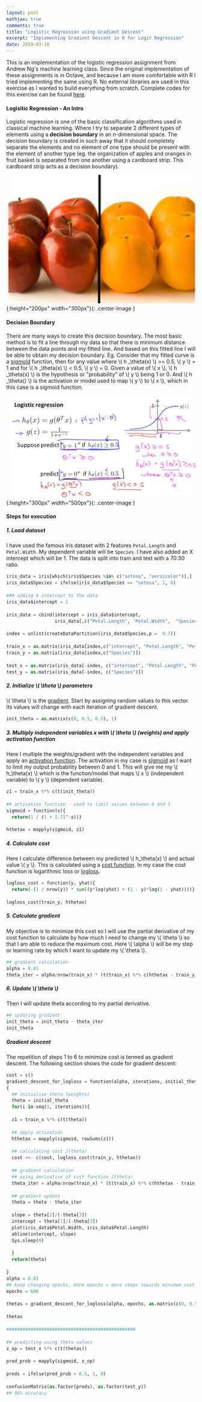 ```yaml
---
layout: post
mathjax: true
comments: true
title: "Logistic Regression using Gradient Descent"
excerpt: "Implementing Gradient Descent in R for Logit Regression"
date: 2019-03-18
---
```


This is an implementation of the logistic regression assignment from Andrew Ng's machine learning class. Since the 
original implementation of these assignments is in Octave, and because I am more comfortable with R I tried 
implementing the same using R. No external libraries are used in this exercise as I wanted to build everything
from scratch. Complete codes for this exercise can be found 
[here](https://github.com/praths007/machine_learning_intuition).

#### Logisitic Regression - An Intro
Logistic regression is one of the basic classification algorithms used in classical machine learning. Where I try to
separate 2 different types of elements using a **decision boundary** in an n-dimensional space. The decision boundary is
 created in such away that it should completely separate the elements and no element of one type should be present
 with the element of another type (eg. the organization of apples and oranges in fruit basket is separated from one
 another using a cardboard strip. This cardboard strip acts as a decision boundary).
 
 ![apples_oranges_decision_boundary](/assets/logit_reg_1_apples_oranges.jpg){:height="200px" width="300px"}{: .center-image }
 
#### Decision Boundary
 There are many ways to create this decision boundary. The most basic method is to fit a line through my data so
 that there is minimum distance between the data points and my fitted line. And based on this fitted line I will be
 able to obtain my decision boundary. Eg. Consider that my fitted curve is a 
 [sigmoid](https://en.wikipedia.org/wiki/Sigmoid_function) function, then for any value
 where \\( h _\theta(x) \\) >= 0.5, \\( y \\) = 1 and for \\( h _\theta(x) \\) < 0.5, \\( y \\) = 0. Given a value of
  \\( x \\), \\( h _\theta(x) \\) is the hypothesis or "probability" of \\( y \\) being 1 or 0. And \\( h _\theta() \\) 
  is the activation or model used to map \\( y \\) to \\( x \\), which in this case is a sigmoid function.

 ![logit_reg_dec_boundary](/assets/logit_reg_2_regression_boundaries.png){:height="300px" width="500px"}{: .center-image }
 
#### Steps for execution
##### 1. Load dataset  
I have used the famous iris dataset with 2 features `Petal.Length` and `Petal.Width`. My dependent variable will be
`Species`. I have also added an X intercept which will be 1. The data is split into train and test with a 70:30 ratio.

```python
iris_data = iris[which(iris$Species %in% c("setosa", "versicolor")),]
iris_data$Species = ifelse(iris_data$Species == "setosa", 1, 0)

### adding X intercept to the data
iris_data$intercept = 1

iris_data = cbind(intercept = iris_data$intercept, 
                  iris_data[,c("Petal.Length", "Petal.Width",  "Species")])
                  
index = unlist(createDataPartition(iris_data$Species,p =  0.7))

train_x = as.matrix(iris_data[index,c("intercept", "Petal.Length", "Petal.Width")])
train_y = as.matrix(iris_data[index,c("Species")])

test_x = as.matrix(iris_data[-index, c("intercept", "Petal.Length", "Petal.Width")])
test_y = as.matrix(iris_data[-index, c("Species")])
```
##### 2. Initialize \\( \theta \\) parameters  
\\( \theta \\) is the [gradient](/2019/03/15/machine-learning-intuition-gradient-descent/). Start by assigning random
values to this vector. Its values will change with each iteration of gradient descent.

```python
init_theta = as.matrix(c(0, 0.5, 0.5), 1)
```
##### 3. Multiply independent variables x with \\( \theta \\) (weights) and apply activation function
Here I multiple the weights/gradient with the independent variables and apply an 
[activation function](https://en.wikipedia.org/wiki/Activation_function). The activation
in my case is [sigmoid](https://en.wikipedia.org/wiki/Sigmoid_function) as I want to limit my output probability between
 0 and 1. This will give me my \\( h_\theta(x) \\) which is the function/model that maps \\( x \\) 
 (independent variable) to \\( y \\) (dependent variable). 

```python
z1 = train_x %*% c(t(init_theta))

## activation function - used to limit values between 0 and 1
sigmoid = function(x){
  return(1 / (1 + 2.71^-x))}

hthetax = mapply(sigmoid, z1)
```
##### 4. Calculate cost
Here I calculate difference between my predicted \\( h_\theta(x) \\) and actual value \\( y \\). This is calculated using a 
[cost function](/2019/03/15/machine-learning-intuition-gradient-descent/). In my case the cost function is logarithmic
loss or [logloss](https://datawookie.netlify.com/blog/2015/12/making-sense-of-logarithmic-loss).

```python
logloss_cost = function(y, yhat){
  return(-(1 / nrow(y)) * sum((y*log(yhat) + (1 - y)*log(1 - yhat))))}
 
logloss_cost(train_y, hthetax)
```
##### 5. Calculate gradient
My objective is to minimize this cost so I will use the partial derivative of my cost function to calculate by how much
I need to change my \\( \theta \\) so that I am able to reduce the maximum cost. Here \\( \alpha \\) will be my step or
learning rate by which I want to update my \\( \theta \\).

```python
## gradient calculation
alpha = 0.01
theta_iter = alpha/nrow(train_x) * (t(train_x) %*% c(hthetax - train_y))
``` 
##### 6. Update \\( \theta \\)
Then I will update theta according to my partial derivative.
```python
## updating gradient
init_theta = init_theta - theta_iter
init_theta
```
##### Gradient descent
The repetition of steps 1 to 6 to minimize cost is termed as gradient descent. The following section shows the code for
gradient descent:

```python
cost = c()
gradient_descent_for_logloss = function(alpha, iterations, initial_theta, train_x, train_y)
{
  ## initialize theta (weights)
  theta = initial_theta
  for(i in seq(1, iterations)){

  z1 = train_x %*% c(t(theta))
  
  ## apply activation
  hthetax = mapply(sigmoid, rowSums(z1))
  
  ## calculating cost J(theta)
  cost <<- c(cost, logloss_cost(train_y, hthetax))
  
  ## gradient calculation
  ## using derivative of cost function J(theta)
  theta_iter = alpha/nrow(train_x) * (t(train_x) %*% c(hthetax - train_y))
  
  ## gradient update
  theta = theta - theta_iter
  
  slope = theta[2]/(-theta[3])
  intercept = theta[1]/(-theta[3]) 
  plot(iris_data$Petal.Width, iris_data$Petal.Length)
  abline(intercept, slope)
  Sys.sleep(0)
  
  }
  return(theta)
  
}
alpha = 0.01
## keep changing epochs, more epochs = more steps towards minimum cost
epochs = 600

thetas = gradient_descent_for_logloss(alpha, epochs, as.matrix(c(0, 0.5, 0.5), 1), train_x, train_y)

thetas

################################################

## predicting using theta values
z_op = test_x %*% c(t(thetas))

pred_prob = mapply(sigmoid, z_op)

preds = ifelse(pred_prob > 0.5, 1, 0)

confusionMatrix(as.factor(preds), as.factor(test_y))
## 96% accuracy
```
 

